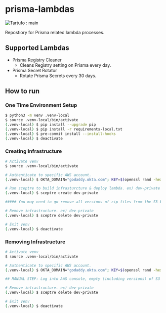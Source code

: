 # prisma-lambdas

![Tartufo : main](https://github.com/gdcorp-infosec/prisma-lambdas/workflows/Tartufo%20Validate%20Workflow/badge.svg?branch=main)

Repostiory for Prisma related lambda processes.

## Supported Lambdas

- Prisma Registry Cleaner
  - Cleans Registry setting on Prisma every day.
- Prisma Secret Rotator
  - Rotate Prisma Secrets every 30 days.

## How to run

### One Time Environment Setup
```bash
$ python3 -m venv .venv-local
$ source .venv-local/bin/activate
(.venv-local) $ pip install --upgrade pip
(.venv-local) $ pip install -r requirements-local.txt
(.venv-local) $ pre-commit install --install-hooks
(.venv-local) $ deactivate
```

### Creating Infrastructure
```bash
# Activate venv
$ source .venv-local/bin/activate

# Authenticate to specific AWS account.
(.venv-local) $ OKTA_DOMAIN="godaddy.okta.com"; KEY=$(openssl rand -hex 18); eval $(aws-okta-processor authenticate -e -o $OKTA_DOMAIN -u $USER -k $KEY)

# Run sceptre to build infrasturcture & deploy lambda. ex) dev-private
(.venv-local) $ sceptre create dev-private

##### You may need to go remove all versions of zip files from the S3 bucket before next step.

# Remove infrastructure. ex) dev-private
(.venv-local) $ sceptre delete dev-private

# Exit venv
(.venv-local) $ deactivate
```

### Removing Infrastructure
```bash
# Activate venv
$ source .venv-local/bin/activate

# Authenticate to specific AWS account.
(.venv-local) $ OKTA_DOMAIN="godaddy.okta.com"; KEY=$(openssl rand -hex 18); eval $(aws-okta-processor authenticate -e -o $OKTA_DOMAIN -u $USER -k $KEY)

## MANUAL STEP: Log into AWS console, empty (including versions) of S3 bucket created from create run.

# Remove infrastructure. ex) dev-private
(.venv-local) $ sceptre delete dev-private

# Exit venv
(.venv-local) $ deactivate
```

